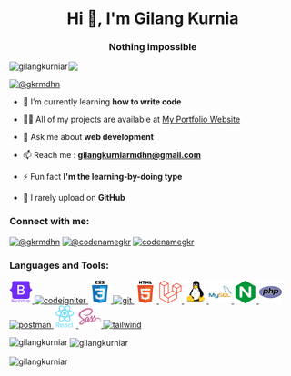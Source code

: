 <h1 align="center">Hi 👋, I'm Gilang Kurnia</h1>
<h3 align="center">Nothing impossible</h3>
<img align="right" src="https://miro.medium.com/v2/resize:fit:1360/1*zVnWJtyGOX_kUIDm6ccCfQ.gif" width="400">

<p align="left"> <img src="https://komarev.com/ghpvc/?username=gilangkurniar&label=Profile%20views&color=0e75b6&style=flat" alt="gilangkurniar" /> </p>

<p align="left"> <a href="https://twitter.com/@gkrmdhn" target="blank"><img src="https://img.shields.io/twitter/follow/gkrmdhn?logo=twitter&style=for-the-badge" alt="@gkrmdhn" /></a> </p>

- 🌱 I’m currently learning **how to write code**

- 👨‍💻 All of my projects are available at [My Portfolio Website](https://gilangkurniar.netlify.app)

- 💬 Ask me about **web development**

- 📫 Reach me : **gilangkurniarmdhn@gmail.com**

- ⚡ Fun fact **I'm the learning-by-doing type**
  
- 🙏 I rarely upload on **GitHub**

<h3 align="left">Connect with me:</h3>
<p align="left">
<a href="https://twitter.com/@gkrmdhn" target="blank"><img align="center" src="https://raw.githubusercontent.com/rahuldkjain/github-profile-readme-generator/master/src/images/icons/Social/twitter.svg" alt="@gkrmdhn" height="30" width="40" /></a>
<a href="https://instagram.com/@codenamegkr" target="blank"><img align="center" src="https://raw.githubusercontent.com/rahuldkjain/github-profile-readme-generator/master/src/images/icons/Social/instagram.svg" alt="@codenamegkr" height="30" width="40" /></a>
<a href="https://discord.gg/codenamegkr" target="blank"><img align="center" src="https://raw.githubusercontent.com/rahuldkjain/github-profile-readme-generator/master/src/images/icons/Social/discord.svg" alt="codenamegkr" height="30" width="40" /></a>
</p>

<h3 align="left">Languages and Tools:</h3>
<p align="left"> <a href="https://getbootstrap.com" target="_blank" rel="noreferrer"> <img src="https://raw.githubusercontent.com/devicons/devicon/master/icons/bootstrap/bootstrap-plain-wordmark.svg" alt="bootstrap" width="40" height="40"/> </a> <a href="https://codeigniter.com" target="_blank" rel="noreferrer"> <img src="https://cdn.worldvectorlogo.com/logos/codeigniter.svg" alt="codeigniter" width="40" height="40"/> </a> <a href="https://www.w3schools.com/css/" target="_blank" rel="noreferrer"> <img src="https://raw.githubusercontent.com/devicons/devicon/master/icons/css3/css3-original-wordmark.svg" alt="css3" width="40" height="40"/> </a> </a> <a href="https://git-scm.com/" target="_blank" rel="noreferrer"> <img src="https://www.vectorlogo.zone/logos/git-scm/git-scm-icon.svg" alt="git" width="40" height="40"/> </a> <a href="https://www.w3.org/html/" target="_blank" rel="noreferrer"> <img src="https://raw.githubusercontent.com/devicons/devicon/master/icons/html5/html5-original-wordmark.svg" alt="html5" width="40" height="40"/> </a> <a href="https://laravel.com/" target="_blank" rel="noreferrer"> <img src="https://raw.githubusercontent.com/devicons/devicon/master/icons/laravel/laravel-original.svg" alt="laravel" width="40" height="40"/> </a> <a href="https://www.linux.org/" target="_blank" rel="noreferrer"> <img src="https://raw.githubusercontent.com/devicons/devicon/master/icons/linux/linux-original.svg" alt="linux" width="40" height="40"/> </a> <a href="https://www.mysql.com/" target="_blank" rel="noreferrer"> <img src="https://raw.githubusercontent.com/devicons/devicon/master/icons/mysql/mysql-original-wordmark.svg" alt="mysql" width="40" height="40"/> </a> <a href="https://www.nginx.com" target="_blank" rel="noreferrer"> <img src="https://raw.githubusercontent.com/devicons/devicon/master/icons/nginx/nginx-original.svg" alt="nginx" width="40" height="40"/> </a> <a href="https://www.php.net" target="_blank" rel="noreferrer"> <img src="https://raw.githubusercontent.com/devicons/devicon/master/icons/php/php-original.svg" alt="php" width="40" height="40"/> </a> <a href="https://postman.com" target="_blank" rel="noreferrer"> <img src="https://www.vectorlogo.zone/logos/getpostman/getpostman-icon.svg" alt="postman" width="40" height="40"/> </a> <a href="https://reactjs.org/" target="_blank" rel="noreferrer"> <img src="https://raw.githubusercontent.com/devicons/devicon/master/icons/react/react-original-wordmark.svg" alt="react" width="40" height="40"/> </a> <a href="https://sass-lang.com" target="_blank" rel="noreferrer"> <img src="https://raw.githubusercontent.com/devicons/devicon/master/icons/sass/sass-original.svg" alt="sass" width="40" height="40"/> </a> <a href="https://tailwindcss.com/" target="_blank" rel="noreferrer"> <img src="https://www.vectorlogo.zone/logos/tailwindcss/tailwindcss-icon.svg" alt="tailwind" width="40" height="40"/> </a> </p>

<p><img align="left" src="https://github-readme-stats.vercel.app/api/top-langs?username=gilangkurniar&show_icons=true&locale=en&layout=compact" alt="gilangkurniar" /></p>

<p>&nbsp;<img align="center" src="https://github-readme-stats.vercel.app/api?username=gilangkurniar&show_icons=true&locale=en" alt="gilangkurniar" /></p>

<p><img align="center" src="https://github-readme-streak-stats.herokuapp.com/?user=gilangkurniar&" alt="gilangkurniar" /></p>
